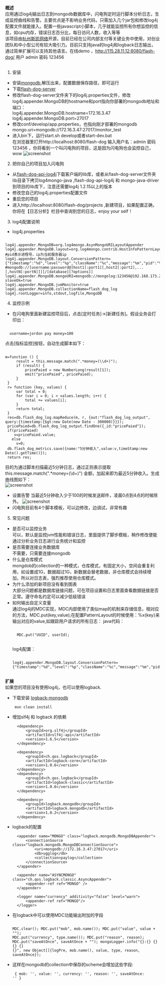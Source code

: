 **概述**  
应用通过log4j输出日志到mongodb数据库中，闪电狗定时运行脚本分析日志，生成监控曲线和告警。主要优点是不影响业务代码，只需加入几个jar包和修改log4j配置文件就能接入。配置一些javascript小脚本，几乎就能监控所有你想监控的信息，如cpu内存，错误日志百分比，每日访问人数，收入等等  
该项目由[杭州斯凯网络](http://www.sky-mobi.com/)开源，目前已经在公司内部支付等关键业务中使用，对创业团队和中小型公司有较大吸引力。目前只支持java的log4j和logback日志输出，通过简单扩展可以支持其他语言。在线demo ，http://115.28.11.12:8080/flash-dog/   用户 admin  密码 123456  
## 
 1. 安装
* 安装[mongodb](http://www.mongodb.org/downloads),解压出来，配置数据保存路径，即可运行 
* 下载[flash-dog-server](https://github.com/flash-dog/flash-dog/releases)
* 修改flash-dog-server文件夹下的log4j.properties文件，修改log4j.appender.MongoDB的hostname和port指向你部署的mongodb地址和端口：  
    log4j.appender.MongoDB.hostname=172.16.3.47  
    log4j.appender.MongoDB.port=27017  
* 修改conf/develop/app.properties，也指向刚才部署的mongodb  
    mongo.uri=mongodb://172.16.3.47:27017/monitor_test  
* 进入bin下，运行start.sh develop或者start-dev.bat  
 在浏览器里打开http://localhost:8080/flash-dog 输入用户名：admin 密码 123456 ，你将看到一个叫闪电狗的项目，这是因为闪电狗也会监控自己，wow
![screenshot](https://github.com/flash-dog/flash-dog/blob/master/screenshot/monitor1.jpg?raw=true)
 2. 把你自己的项目加入闪电狗
* 从[flash-dog-api-log4j](https://github.com/flash-dog/flash-dog/downloads)下载客户端的lib库，或者从flash-dog-server文件夹lib目录下拷贝log4mongo-java ,flash-dog-api-log4j 和 mongo-java-driver 到项目的lib库下，注意还需要log4j 1.2.15以上的版本
* 修改您自己的log4j.properties配置文件
* 重启您的项目
* 进入http://localhost:8080/flash-dog/projects ,新建项目，如果配置正确，你将在【日志分析】栏目中查询到您的日志，enjoy your self！

 3. log4j配置说明
* log4j.properties

<pre><code>
log4j.appender.MongoDB=org.log4mongo.AsynMongoURILayoutAppender
log4j.appender.MongoDB.layout=org.log4mongo.contrib.HostInfoPatternLayout
#pid表示进程号，ip为当前服务器ip
log4j.appender.MongoDB.layout.ConversionPattern={"timestamp":"%d","level":"%p","className":"%c","message":"%m","pid":"%V","ip":"%I"}
#mongodb://[username:password@]host1[:port1][,host2[:port2],...[,hostN[:portN]]][/[database][?options]]
log4j.appender.MongoDB.mongoURI=mongodb://mongolog:123456@192.168.173.207:5281,192.168.173.238:5281/test?slaveOk=true
log4j.appender.MongoDB.jvmMonitor=true
log4j.appender.MongoDB.collectionName=flash_dog_log
log4j.rootLogger=info,stdout,logfile,MongoDB
</code></pre>


 4. 监控示例
* 在闪电狗里面新建监控项目后，点击[定时任务]->[新建任务]。假设业务会打印出：
 <pre><code class="java">
  username=jordon pay money=100
</code></pre>
  点击[指标监控]按钮，自动生成脚本如下：
<pre><code class="java">
m=function () { 
     result = this.message.match(".*money=(\\d+)"); 
     if (result) { 
         pricePaied = new NumberLong(result[1]);         
         emit("pricePaied", pricePaied); 
     } 
 }  
 r= function (key, values) { 
     var total = 0; 
     for (var i = 0; i < values.length; i++) { 
         total += values[i]; 
     } 
     return total; 
 }   
 res=db.flash_dog_log.mapReduce(m, r, {out:"flash_dog_log_output", query:{timestamp:{$gt:new Date(new Date - 300000)}}}); 
 pricePaied=db.flash_dog_log_output.findOne({_id:"pricePaied"});
 if(pricePaied) 
    v=pricePaied.value; 
   else 
     v=0;    
 db.flash_dog_metrics.save({name:"5分钟收入",value:v,timeStamp:new Date().getTime()}); 
 return res;   
</code></pre>

  目的为通过脚本扫描最近5分钟日志，通过正则表示提取 this.message.match(".*money=(\\d+)") 金额，加起来即为最近5分钟收入。生成曲线图如下：  
![screenshot](https://github.com/flash-dog/flash-dog/blob/master/screenshot/shouru1.jpg?raw=true)
* 设置告警 当最近5分钟收入少于100的时候发送邮件，凌晨0点到4点的时候除外。
![screenshot](https://github.com/flash-dog/flash-dog/blob/master/screenshot/warning1.jpg?raw=true)
* 闪电狗目前有4个脚本模板，可以边修改，边调试，非常有趣
 5. 常见问题
* 是否可以监控业务   
  可以，默认是监控jvm性能和错误日志，里面提供了脚步模板，稍作修改便能通过分析业务日志进行业务统计和监控  
* 是否需要连接业务数据库    
  不需要，只需要连接mongodb  
* 什么是仓库模式  
   mongdob的collection的一种模式，仓库模式，有固定大小，空间会重复利用，如设置成1G，数据超过1G，新数据会替老数据，非仓库模式会持续增加，所以对日志表，强烈推荐使用仓库模式。  
* 为什么添加的新项目没有看到图表  
   大部分问题都是数据库链接问题，可在项目设置和日志里面查看数据链接是否正常。遵守命名约定可以减少低级错误
* 如何输出自定义变量  
   通过log4j的MDC实现，MDC内部使用了类似map的机制来存储信息，相对应的方法，MDC.put(key,value);在配置PatternLayout的时候使用：%x{key}来输出对应的value,如跟踪用户请求的所有日志： 
   java代码：
    <pre><code class="java"> 
	MDC.put("UUID", userId); 
    </code></pre>
  log4j配置： 
    <pre><code class="java">  
  log4j.appender.MongoDB.layout.ConversionPattern={"timestamp":"%d","level":"%p","className":"%c","message":"%m","pid":"%V","ip":"%I",uuid:"%X{UUID}"}
    </code></pre>   
  
**扩展**   
  如果您的项目没有使用log4j，也可以使用logback.
* 下载安装 [logback-mongodb](https://github.com/flash-dog/logback-mongodb)
        <pre><code>
            mvn clean install
        </code></pre>

* 增加slf4j 和 logback 的依赖

		<dependency>
			<groupId>org.slf4j</groupId>
			<artifactId>slf4j-api</artifactId>
			<version>1.6.5</version>
		</dependency>

        <dependency>
            <groupId>ch.qos.logback</groupId>
            <artifactId>logback-core</artifactId>
            <version>1.0.6</version>
        </dependency>
        <dependency>
            <groupId>ch.qos.logback</groupId>
            <artifactId>logback-classic</artifactId>
            <version>1.0.6</version>
        </dependency>

        <dependency>
            <groupId>logback.mongodb</groupId>
            <artifactId>logback.mongodb</artifactId>
            <version>1.0.2</version>
        </dependency>


* logback的配置

        <appender name="MONGO" class="logback.mongodb.MongoDBAppender">
            <connectionSource class="logback.mongodb.MongoDBConnectionSource">
                <uri>mongodb://172.16.3.47:27017</uri>
                <db>ugglog</db>
                <collection>paylog</collection>
            </connectionSource>
        </appender>

        <appender name="ASYNCMONGO" class="ch.qos.logback.classic.AsyncAppender">
            <appender-ref ref="MONGO" />
        </appender>

        <logger name="currency" additivity="false" level="warn">
            <appender-ref ref="MONGO"/>
        </logger>


* 在logback中可以使用MDC功能输出附加的字段
        <pre><code class="java">
                MDC.clear();
                MDC.put("mob", mob.name());
                MDC.put("value", value + "");
                MDC.put("currency", type.name());
                MDC.put("reason", reason);
                MDC.put("saveAtOnce", saveAtOnce + "");
                mongoLogger.info("{}:{} {} {} {} {}", new Object[]{logPre, mob.name(), value, type, reason, saveAtOnce});
        </code></pre>

* 这样在mongodb的collection中保存的scheme会增加这些字段:
        <pre><code>
           {
              mob: '',
              value: '',
              currency: '',
              reason: '',
              saveAtOnce: ''
           }
        </code></pre>
